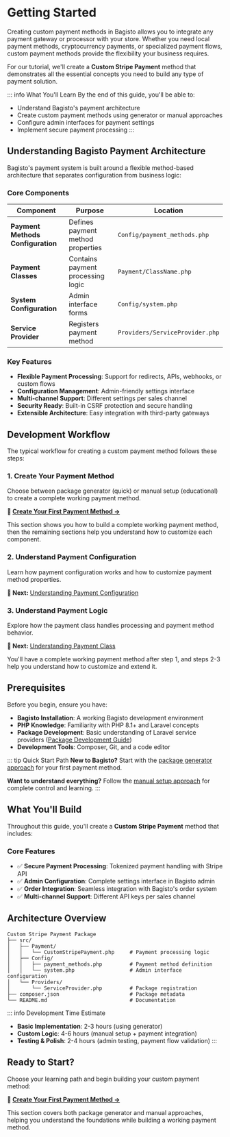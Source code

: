 # Getting Started

Creating custom payment methods in Bagisto allows you to integrate any payment gateway or processor with your store. Whether you need local payment methods, cryptocurrency payments, or specialized payment flows, custom payment methods provide the flexibility your business requires.

For our tutorial, we'll create a **Custom Stripe Payment** method that demonstrates all the essential concepts you need to build any type of payment solution.

::: info What You'll Learn
By the end of this guide, you'll be able to:
- Understand Bagisto's payment architecture
- Create custom payment methods using generator or manual approaches
- Configure admin interfaces for payment settings
- Implement secure payment processing
:::

## Understanding Bagisto Payment Architecture

Bagisto's payment system is built around a flexible method-based architecture that separates configuration from business logic:

### Core Components

| Component | Purpose | Location |
|-----------|---------|----------|
| **Payment Methods Configuration** | Defines payment method properties | `Config/payment_methods.php` |
| **Payment Classes** | Contains payment processing logic | `Payment/ClassName.php` |
| **System Configuration** | Admin interface forms | `Config/system.php` |
| **Service Provider** | Registers payment method | `Providers/ServiceProvider.php` |

### Key Features

- **Flexible Payment Processing**: Support for redirects, APIs, webhooks, or custom flows
- **Configuration Management**: Admin-friendly settings interface
- **Multi-channel Support**: Different settings per sales channel
- **Security Ready**: Built-in CSRF protection and secure handling
- **Extensible Architecture**: Easy integration with third-party gateways

## Development Workflow

The typical workflow for creating a custom payment method follows these steps:

### 1. Create Your Payment Method
Choose between package generator (quick) or manual setup (educational) to create a complete working payment method.

**📖 [Create Your First Payment Method →](./create-your-first-payment-method.md)**

This section shows you how to build a complete working payment method, then the remaining sections help you understand how to customize each component.

### 2. Understand Payment Configuration
Learn how payment configuration works and how to customize payment method properties.

**📖 Next:** [Understanding Payment Configuration](./understanding-payment-configuration.md)

### 3. Understand Payment Logic
Explore how the payment class handles processing and payment method behavior.

**📖 Next:** [Understanding Payment Class](./understanding-payment-class.md)

You'll have a complete working payment method after step 1, and steps 2-3 help you understand how to customize and extend it.

## Prerequisites

Before you begin, ensure you have:

- **Bagisto Installation**: A working Bagisto development environment
- **PHP Knowledge**: Familiarity with PHP 8.1+ and Laravel concepts
- **Package Development**: Basic understanding of Laravel service providers ([Package Development Guide](../package-development/getting-started.md))
- **Development Tools**: Composer, Git, and a code editor

::: tip Quick Start Path
**New to Bagisto?** Start with the [package generator approach](./create-your-first-payment-method.md#method-1-using-bagisto-package-generator-quick-setup) for your first payment method.

**Want to understand everything?** Follow the [manual setup approach](./create-your-first-payment-method.md#method-2-manual-setup-complete-understanding) for complete control and learning.
:::

## What You'll Build

Throughout this guide, you'll create a **Custom Stripe Payment** method that includes:

### Core Features
- ✅ **Secure Payment Processing**: Tokenized payment handling with Stripe API
- ✅ **Admin Configuration**: Complete settings interface in Bagisto admin
- ✅ **Order Integration**: Seamless integration with Bagisto's order system
- ✅ **Multi-channel Support**: Different API keys per sales channel

## Architecture Overview

```text
Custom Stripe Payment Package
├── src/
│   ├── Payment/
│   │   └── CustomStripePayment.php     # Payment processing logic
│   ├── Config/
│   │   ├── payment_methods.php         # Payment method definition
│   │   └── system.php                  # Admin interface configuration
│   └── Providers/
│       └── ServiceProvider.php         # Package registration
├── composer.json                       # Package metadata
└── README.md                           # Documentation
```

::: info Development Time Estimate
- **Basic Implementation**: 2-3 hours (using generator)
- **Custom Logic**: 4-6 hours (manual setup + payment integration)
- **Testing & Polish**: 2-4 hours (admin testing, payment flow validation)
:::

## Ready to Start?

Choose your learning path and begin building your custom payment method:

**🚀 [Create Your First Payment Method →](./create-your-first-payment-method.md)**

This section covers both package generator and manual approaches, helping you understand the foundations while building a working payment method.

